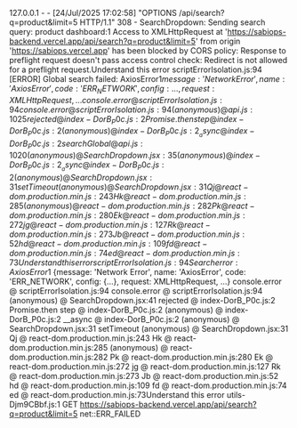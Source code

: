 127.0.0.1 - - [24/Jul/2025 17:02:58] "OPTIONS /api/search?q=product&limit=5 HTTP/1.1" 308 -
SearchDropdown: Sending search query: product
dashboard:1 Access to XMLHttpRequest at 'https://sabiops-backend.vercel.app/api/search?q=product&limit=5' from origin 'https://sabiops.vercel.app' has been blocked by CORS policy: Response to preflight request doesn't pass access control check: Redirect is not allowed for a preflight request.Understand this error
scriptErrorIsolation.js:94 [ERROR] Global search failed: AxiosError$1 {message: 'Network Error', name: 'AxiosError', code: 'ERR_NETWORK', config: {…}, request: XMLHttpRequest, …}
console.error @ scriptErrorIsolation.js:94
console.error @ scriptErrorIsolation.js:94
(anonymous) @ api.js:1025
rejected @ index-DorB_P0c.js:2
Promise.then
step @ index-DorB_P0c.js:2
(anonymous) @ index-DorB_P0c.js:2
__async @ index-DorB_P0c.js:2
searchGlobal @ api.js:1020
(anonymous) @ SearchDropdown.jsx:35
(anonymous) @ index-DorB_P0c.js:2
__async @ index-DorB_P0c.js:2
(anonymous) @ SearchDropdown.jsx:31
setTimeout
(anonymous) @ SearchDropdown.jsx:31
Qj @ react-dom.production.min.js:243
Hk @ react-dom.production.min.js:285
(anonymous) @ react-dom.production.min.js:282
Pk @ react-dom.production.min.js:280
Ek @ react-dom.production.min.js:272
jg @ react-dom.production.min.js:127
Rk @ react-dom.production.min.js:273
Jb @ react-dom.production.min.js:52
hd @ react-dom.production.min.js:109
fd @ react-dom.production.min.js:74
ed @ react-dom.production.min.js:73Understand this error
scriptErrorIsolation.js:94 Search error: AxiosError$1 {message: 'Network Error', name: 'AxiosError', code: 'ERR_NETWORK', config: {…}, request: XMLHttpRequest, …}
console.error @ scriptErrorIsolation.js:94
console.error @ scriptErrorIsolation.js:94
(anonymous) @ SearchDropdown.jsx:41
rejected @ index-DorB_P0c.js:2
Promise.then
step @ index-DorB_P0c.js:2
(anonymous) @ index-DorB_P0c.js:2
__async @ index-DorB_P0c.js:2
(anonymous) @ SearchDropdown.jsx:31
setTimeout
(anonymous) @ SearchDropdown.jsx:31
Qj @ react-dom.production.min.js:243
Hk @ react-dom.production.min.js:285
(anonymous) @ react-dom.production.min.js:282
Pk @ react-dom.production.min.js:280
Ek @ react-dom.production.min.js:272
jg @ react-dom.production.min.js:127
Rk @ react-dom.production.min.js:273
Jb @ react-dom.production.min.js:52
hd @ react-dom.production.min.js:109
fd @ react-dom.production.min.js:74
ed @ react-dom.production.min.js:73Understand this error
utils-Djm9CBbf.js:1  GET https://sabiops-backend.vercel.app/api/search?q=product&limit=5 net::ERR_FAILED